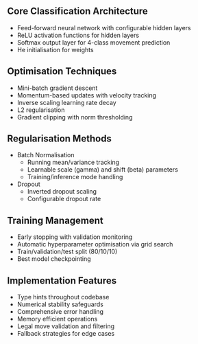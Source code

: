 ## Core Classification Architecture
- Feed-forward neural network with configurable hidden layers
- ReLU activation functions for hidden layers
- Softmax output layer for 4-class movement prediction
- He initialisation for weights

## Optimisation Techniques
- Mini-batch gradient descent
- Momentum-based updates with velocity tracking
- Inverse scaling learning rate decay
- L2 regularisation
- Gradient clipping with norm thresholding

## Regularisation Methods
- Batch Normalisation
  - Running mean/variance tracking
  - Learnable scale (gamma) and shift (beta) parameters
  - Training/inference mode handling
- Dropout
  - Inverted dropout scaling
  - Configurable dropout rate

## Training Management
- Early stopping with validation monitoring
- Automatic hyperparameter optimisation via grid search
- Train/validation/test split (80/10/10)
- Best model checkpointing

## Implementation Features
- Type hints throughout codebase
- Numerical stability safeguards
- Comprehensive error handling
- Memory efficient operations
- Legal move validation and filtering
- Fallback strategies for edge cases
